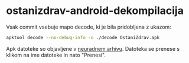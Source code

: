 # ostanizdrav-android-dekompilacija

Vsak commit vsebuje mapo decode, ki je bila pridobljena z ukazom:

```bash
apktool decode --no-debug-info -o ./decode OstaniZdrav.apk
```

Apk datoteke so objavljene v [neuradnem arhivu](https://andrazznidar.github.io/ostanizdrav-android-dekompilacija/index.html).
Datoteka se prenese s klikom na ime datoteke in nato "Prenesi".
